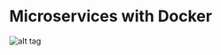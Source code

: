 # Microservices with Docker

![alt tag](https://d3oypxn00j2a10.cloudfront.net/0.16.0/img/nav/docker-logo-loggedout.png)
